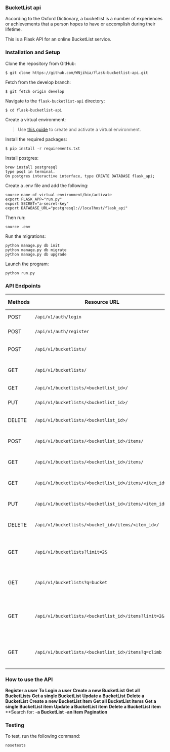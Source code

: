 ### BucketList api

According to the Oxford Dictionary, a bucketlist is a number of experiences or achievements that a person hopes to have or accomplish during their lifetime.

This is a Flask API for an online BucketList service.

### Installation and Setup

Clone the repository from GitHub:
```
$ git clone https://github.com/WNjihia/flask-bucketlist-api.git
```

Fetch from the develop branch:
```
$ git fetch origin develop
```

Navigate to the `flask-bucketlist-api` directory:
```
$ cd flask-bucketlist-api
```

Create a virtual environment:
> Use [this guide](http://docs.python-guide.org/en/latest/dev/virtualenvs/) to create and activate a virtual environment.

Install the required packages:
```
$ pip install -r requirements.txt

```

Install postgres:
```
brew install postgresql
type psql in terminal.
On postgres interactive interface, type CREATE DATABASE flask_api;
```

Create a .env file and add the following:
```
source name-of-virtual-environment/bin/activate
export FLASK_APP="run.py"
export SECRET="a-secret-key"
export DATABASE_URL="postgresql://localhost/flask_api"
```

Then run:
```
source .env
```

Run the migrations:
```
python manage.py db init
python manage.py db migrate
python manage.py db upgrade
```

Launch the program:
```
python run.py
```

### API Endpoints

| Methods | Resource URL | Description | Public Access |
| ---- | ------- | --------------- | ------ |
|POST| `/api/v1/auth/login` | Logs a user in| TRUE |
|POST| `/api/v1/auth/register` |  Register a user | TRUE |
|POST| `/api/v1/bucketlists/` | Create a new bucket list | FALSE |
|GET| `/api/v1/bucketlists/` | List all the created bucket lists | FALSE |
|GET| `/api/v1/bucketlists/<bucketlist_id>/` | Get single bucket list | FALSE |
|PUT| `/api/v1/bucketlists/<bucketlist_id>/` | Update this bucket list | FALSE |
|DELETE| `/api/v1/bucketlists/<bucketlist_id>/` | Delete this single bucket list | FALSE |
|POST| `/api/v1/bucketlists/<bucketlist_id>/items/` | Create a new item in bucket list | FALSE |
|GET| `/api/v1/bucketlists/<bucketlist_id>/items/` | List items in this bucket list | FALSE |
|GET| `/api/v1/bucketlists/<bucketlist_id>/items/<item_id>/` | Get single bucket list item | FALSE |
|PUT|`/api/v1/bucketlists/<bucketlist_id>/items/<item_id>/` | Update a bucket list item | FALSE |
|DELETE|`/api/v1/bucketlists/<bucket_id>/items/<item_id>/` | Delete an item in a bucket list | FALSE |
|GET| `/api/v1/bucketlists?limit=2&` | Pagination to get 2 bucket list records per page | FALSE |
|GET| `/api/v1/bucketlists?q=bucket` | Search for bucket lists with name like ```bucket``` | FALSE |
|GET| `/api/v1/bucketlists/<bucketlist_id>/items?limit=2&` | Pagination to get 2 bucketlist item records per page | FALSE |
|GET| `/api/v1/bucketlists/<bucketlist_id>/items?q=climb` | Search for bucketlist items with name like ```climb``` | FALSE |

### How to use the API

**Register a user**
**To Login a user**
**Create a new BucketList**
**Get all BucketLists**
**Get a single BucketList**
**Update a BucketList**
**Delete a BucketList**
**Create a new BucketList item**
**Get all BucketList items**
**Get a single BucketList item**
**Update a BucketList item**
**Delete a BucketList item**
**Search for:
 -**a BucketList**
 -**an Item**
**Pagination**

### Testing

To test, run the following command:
```
nosetests
```
